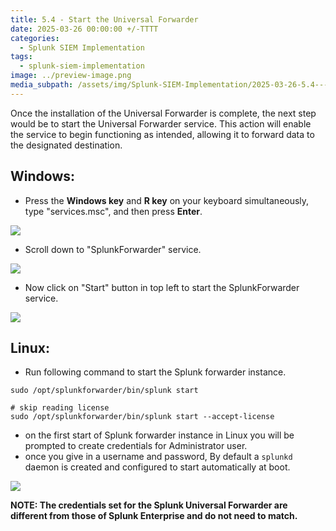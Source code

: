 ```yaml
---
title: 5.4 - Start the Universal Forwarder
date: 2025-03-26 00:00:00 +/-TTTT
categories:
  - Splunk SIEM Implementation
tags:
  - splunk-siem-implementation
image: ../preview-image.png
media_subpath: /assets/img/Splunk-SIEM-Implementation/2025-03-26-5.4---Start-the-Universal-Forwarder/
---
```


Once the installation of the Universal Forwarder is complete, the next step would be to start the Universal Forwarder service. This action will enable the service to begin functioning as intended, allowing it to forward data to the designated destination.
  
## Windows: 

- Press the **Windows key** and **R key** on your keyboard simultaneously, type "services.msc", and then press **Enter**.

![](2025-03-26-5.4---Start-the-Universal-Forwarder-1.png)

- Scroll down to "SplunkForwarder" service.  

![](2025-03-26-5.4---Start-the-Universal-Forwarder-2.png)

- Now click on "Start" button in top left to start the SplunkForwarder service.  

![](2025-03-26-5.4---Start-the-Universal-Forwarder-3.png)

## Linux:

- Run following command to start the Splunk forwarder instance.

```
sudo /opt/splunkforwarder/bin/splunk start

# skip reading license
sudo /opt/splunkforwarder/bin/splunk start --accept-license
```

- on the first start of Splunk forwarder instance in Linux you will be prompted to create credentials for Administrator user.
- once you give in a username and password, By default a `splunkd` daemon is created and configured to start automatically at boot.

![](2025-03-26-5.4---Start-the-Universal-Forwarder-4.png)

**NOTE: The credentials set for the Splunk Universal Forwarder are different from those of Splunk Enterprise and do not need to match.**
